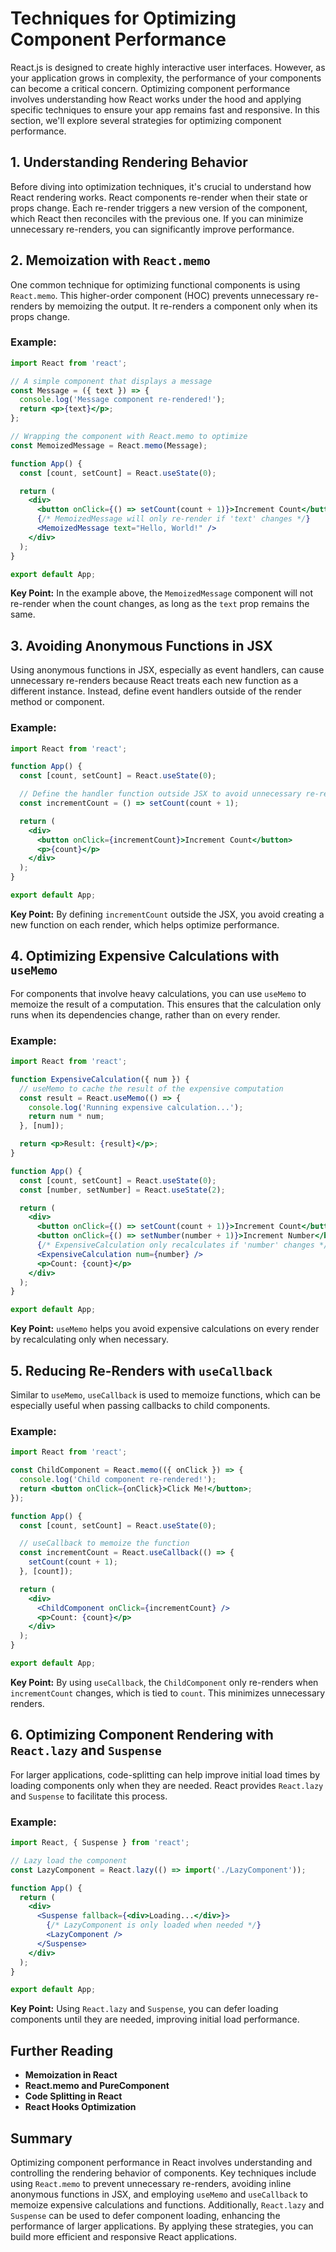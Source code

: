 # Techniques for Optimizing Component Performance

React.js is designed to create highly interactive user interfaces. However, as your application grows in complexity, the performance of your components can become a critical concern. Optimizing component performance involves understanding how React works under the hood and applying specific techniques to ensure your app remains fast and responsive. In this section, we'll explore several strategies for optimizing component performance.

## 1. Understanding Rendering Behavior

Before diving into optimization techniques, it's crucial to understand how React rendering works. React components re-render when their state or props change. Each re-render triggers a new version of the component, which React then reconciles with the previous one. If you can minimize unnecessary re-renders, you can significantly improve performance.

## 2. Memoization with `React.memo`

One common technique for optimizing functional components is using `React.memo`. This higher-order component (HOC) prevents unnecessary re-renders by memoizing the output. It re-renders a component only when its props change.

### Example:

```jsx
import React from 'react';

// A simple component that displays a message
const Message = ({ text }) => {
  console.log('Message component re-rendered!');
  return <p>{text}</p>;
};

// Wrapping the component with React.memo to optimize
const MemoizedMessage = React.memo(Message);

function App() {
  const [count, setCount] = React.useState(0);

  return (
    <div>
      <button onClick={() => setCount(count + 1)}>Increment Count</button>
      {/* MemoizedMessage will only re-render if 'text' changes */}
      <MemoizedMessage text="Hello, World!" />
    </div>
  );
}

export default App;
```

**Key Point:** In the example above, the `MemoizedMessage` component will not re-render when the count changes, as long as the `text` prop remains the same.

## 3. Avoiding Anonymous Functions in JSX

Using anonymous functions in JSX, especially as event handlers, can cause unnecessary re-renders because React treats each new function as a different instance. Instead, define event handlers outside of the render method or component.

### Example:

```jsx
import React from 'react';

function App() {
  const [count, setCount] = React.useState(0);

  // Define the handler function outside JSX to avoid unnecessary re-renders
  const incrementCount = () => setCount(count + 1);

  return (
    <div>
      <button onClick={incrementCount}>Increment Count</button>
      <p>{count}</p>
    </div>
  );
}

export default App;
```

**Key Point:** By defining `incrementCount` outside the JSX, you avoid creating a new function on each render, which helps optimize performance.

## 4. Optimizing Expensive Calculations with `useMemo`

For components that involve heavy calculations, you can use `useMemo` to memoize the result of a computation. This ensures that the calculation only runs when its dependencies change, rather than on every render.

### Example:

```jsx
import React from 'react';

function ExpensiveCalculation({ num }) {
  // useMemo to cache the result of the expensive computation
  const result = React.useMemo(() => {
    console.log('Running expensive calculation...');
    return num * num;
  }, [num]);

  return <p>Result: {result}</p>;
}

function App() {
  const [count, setCount] = React.useState(0);
  const [number, setNumber] = React.useState(2);

  return (
    <div>
      <button onClick={() => setCount(count + 1)}>Increment Count</button>
      <button onClick={() => setNumber(number + 1)}>Increment Number</button>
      {/* ExpensiveCalculation only recalculates if 'number' changes */}
      <ExpensiveCalculation num={number} />
      <p>Count: {count}</p>
    </div>
  );
}

export default App;
```

**Key Point:** `useMemo` helps you avoid expensive calculations on every render by recalculating only when necessary.

## 5. Reducing Re-Renders with `useCallback`

Similar to `useMemo`, `useCallback` is used to memoize functions, which can be especially useful when passing callbacks to child components.

### Example:

```jsx
import React from 'react';

const ChildComponent = React.memo(({ onClick }) => {
  console.log('Child component re-rendered!');
  return <button onClick={onClick}>Click Me!</button>;
});

function App() {
  const [count, setCount] = React.useState(0);

  // useCallback to memoize the function
  const incrementCount = React.useCallback(() => {
    setCount(count + 1);
  }, [count]);

  return (
    <div>
      <ChildComponent onClick={incrementCount} />
      <p>Count: {count}</p>
    </div>
  );
}

export default App;
```

**Key Point:** By using `useCallback`, the `ChildComponent` only re-renders when `incrementCount` changes, which is tied to `count`. This minimizes unnecessary renders.

## 6. Optimizing Component Rendering with `React.lazy` and `Suspense`

For larger applications, code-splitting can help improve initial load times by loading components only when they are needed. React provides `React.lazy` and `Suspense` to facilitate this process.

### Example:

```jsx
import React, { Suspense } from 'react';

// Lazy load the component
const LazyComponent = React.lazy(() => import('./LazyComponent'));

function App() {
  return (
    <div>
      <Suspense fallback={<div>Loading...</div>}>
        {/* LazyComponent is only loaded when needed */}
        <LazyComponent />
      </Suspense>
    </div>
  );
}

export default App;
```

**Key Point:** Using `React.lazy` and `Suspense`, you can defer loading components until they are needed, improving initial load performance.

## Further Reading

- **Memoization in React**
- **React.memo and PureComponent**
- **Code Splitting in React**
- **React Hooks Optimization**

## Summary

Optimizing component performance in React involves understanding and controlling the rendering behavior of components. Key techniques include using `React.memo` to prevent unnecessary re-renders, avoiding inline anonymous functions in JSX, and employing `useMemo` and `useCallback` to memoize expensive calculations and functions. Additionally, `React.lazy` and `Suspense` can be used to defer component loading, enhancing the performance of larger applications. By applying these strategies, you can build more efficient and responsive React applications.